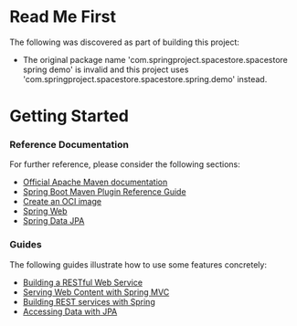 # Read Me First
The following was discovered as part of building this project:

* The original package name 'com.springproject.spacestore.spacestore spring demo' is invalid and this project uses 'com.springproject.spacestore.spacestore.spring.demo' instead.

# Getting Started

### Reference Documentation
For further reference, please consider the following sections:

* [Official Apache Maven documentation](https://maven.apache.org/guides/index.html)
* [Spring Boot Maven Plugin Reference Guide](https://docs.spring.io/spring-boot/docs/3.0.0-M4/maven-plugin/reference/html/)
* [Create an OCI image](https://docs.spring.io/spring-boot/docs/3.0.0-M4/maven-plugin/reference/html/#build-image)
* [Spring Web](https://docs.spring.io/spring-boot/docs/3.0.0-M4/reference/htmlsingle/#web)
* [Spring Data JPA](https://docs.spring.io/spring-boot/docs/3.0.0-M4/reference/htmlsingle/#data.sql.jpa-and-spring-data)

### Guides
The following guides illustrate how to use some features concretely:

* [Building a RESTful Web Service](https://spring.io/guides/gs/rest-service/)
* [Serving Web Content with Spring MVC](https://spring.io/guides/gs/serving-web-content/)
* [Building REST services with Spring](https://spring.io/guides/tutorials/rest/)
* [Accessing Data with JPA](https://spring.io/guides/gs/accessing-data-jpa/)

